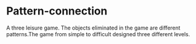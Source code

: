 # Pattern-connection
A three leisure game. The objects eliminated in the game are different patterns.The game from simple to difficult designed three different levels.
